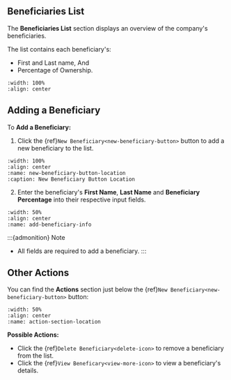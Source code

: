


## Beneficiaries List


The **Beneficiaries List** section displays an overview of the company's beneficiaries.


The list contains each beneficiary's:

- First and Last name, And
- Percentage of Ownership.



```{figure} ../_static/solo_app/Beneficiaries/beneficiary-overview.png
:width: 100%
:align: center
```



## Adding a Beneficiary

To **Add a Beneficiary:**

1. Click the {ref}`New Beneficiary<new-beneficiary-button>` button to add a new beneficiary to the list.

```{image} ../_static/solo_app/Beneficiaries/new-beneficiary-location.png
:width: 100%
:align: center
:name: new-beneficiary-button-location
:caption: New Beneficiary Button Location
```


2. Enter the beneficiary's **First Name**, **Last Name** and **Beneficiary Percentage** into their respective input fields.



```{image} ../_static/solo_app/Beneficiaries/add-beneficiary-info.png
:width: 50%
:align: center
:name: add-beneficiary-info
```


:::{admonition} Note
- All fields are required to add a beneficiary.
:::


## Other Actions

You can find the **Actions** section just below the {ref}`New Beneficiary<new-beneficiary-button>` button:


```{image} ../_static/solo_app/Beneficiaries/action-section-location.png
:width: 50%
:align: center
:name: action-section-location
```


**Possible Actions:**



- Click the {ref}`Delete Beneficiary<delete-icon>` to remove a beneficiary from the list.
- Click the {ref}`View Beneficary<view-more-icon>` to view a beneficiary's details.

